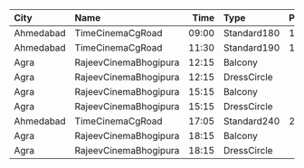 | City      | Name                  |  Time | Type        | Price | Capacity | Booked |
| :-------- | :-------------------- | ----: | :---------- | ----: | -------: | -----: |
| Ahmedabad | TimeCinemaCgRoad      | 09:00 | Standard180 |  180₹ |      108 |      8 |
| Ahmedabad | TimeCinemaCgRoad      | 11:30 | Standard190 |  190₹ |      108 |      8 |
| Agra      | RajeevCinemaBhogipura | 12:15 | Balcony     |   40₹ |      280 |    224 |
| Agra      | RajeevCinemaBhogipura | 12:15 | DressCircle |   20₹ |      660 |    600 |
| Agra      | RajeevCinemaBhogipura | 15:15 | Balcony     |   40₹ |      280 |    226 |
| Agra      | RajeevCinemaBhogipura | 15:15 | DressCircle |   20₹ |      660 |    600 |
| Ahmedabad | TimeCinemaCgRoad      | 17:05 | Standard240 |  240₹ |      108 |      8 |
| Agra      | RajeevCinemaBhogipura | 18:15 | Balcony     |   40₹ |      280 |    224 |
| Agra      | RajeevCinemaBhogipura | 18:15 | DressCircle |   20₹ |      660 |    600 |